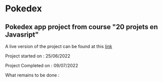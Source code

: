 ﻿<h1>Pokedex</h1>

<h2>Pokedex app project from course "20 projets en Javasript"</h2>

<p>A live version of the project can be found at this <a href="https://buffalodebile.github.io/Pokedex/">link  </a></p>


<p>Project started on : 25/06/2022</p>
<p>Project Completed on : 09/07/2022 </p>

<p>What remains to be done : <br> 

